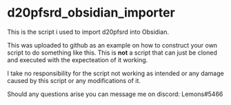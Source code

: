 # d20pfsrd_obsidian_importer

This is the script i used to import d20pfsrd into Obsidian.

This was uploaded to github as an example on how to construct your own script to do something like this. This is **not** a script that can just be cloned and executed with the expecteation of it working.

I take no responsibility for the script not working as intended or any damage caused by this script or any modifications of it.

Should any questions arise you can message me on discord: Lemons#5466
